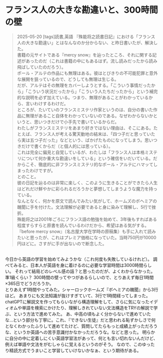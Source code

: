 # フランス人の大きな勘違いと、300時間の壁
> 2025-05-20
> [tags]読書,英語
『殊能将之読書日記』における「フランス人の大きな勘違い」とはなんなのか分からない、と昨日書いたが、解決した。  
書籍の元サイトである『mercy snow』を辿ったところ、それに関する記述があったのだ（これは書籍の中にもあるはず。流し読みだったから読み飛ばしていたのだろう）。  
>ポール・アルテの作品にも無理はある。彼はとびきりの不可能犯罪と意外な展開を狙っているので、どうしても無理は生じる。  
>だが、アルテはその無理をカバーしようとする。「こういう事情だったから」「こういう状況だったから」「こういう人たちだったから」という補完的な説明を必ず加えている。つまり、無理があることがわかっているから、言いわけするわけだ。  
>ところが、たいていのフランスミステリ作家というのは、自分の書いた作品に無理があること自体をわかっていないのである。なぜわからないかというと、思いつきだけで小手先で書いているからだ。  
>わたしがフランスミステリをあまり好きではない理由は、そこにある。たとえば、フランス人が考える驚天動地の結末は、「四つ子だと思っていたら実は五つ子だった」などという、ばかげたものになってしまう。思いつきだけで書くからだ（と個人的には思っている）。  
>これは完全に偏見と自覚しているが、わたしは「フランス人は本格ミステリについて何か重大な勘違いをしている」という確信をいだいている。だからこそ、徹底的に非フランスミステリ的なポール・アルテにハマッてしまったわけですが。  
とのこと。  
彼の日記を辿るのは非常に楽しく、このように生きることができたら人生はどれだけ鮮やかに彩られるだろうかと夢想してしまうような魔力を持っている。  
なんとなく、何かを原文で読んでみたい気がして、ホームズのボヘミアの醜聞に手を付けた。文法理解が必要であると身に染みて理解し、5行で挫折。  
殊能将之は2001年ごろにフランス語の勉強を始めて、3年後もすればある程度すらすらと原書を読んでいるわけだから、希望はある気がする。  
『before mercy snow』（名古屋大学在学時の原稿集）も手に入れて読みたいと思ったが、これはプレミア価格になっていた。当時750円が10000円ほどに。さすがに手が出ないので断念した。  
<br>
今日から英語の学習を始めてみようかな（これ何度も失敗しているけれど）。  
調べてみると、日本人が英語を身に着けるのに必要な学習時間は3000時間らしい。  
それって結局どのレベル感の話？と思ったのだが、よくわからなかった。準1級くらい？  
300時間の壁ってやつがあるらしいので、とりあえず毎日1時間×365日でどうだろうか。  
<br>
とりあえず1時間やってみた。シャーロックホームズ『ボヘミアの醜聞』から3行ほど。  
あまりにも文法知識が抜けすぎていて、3行で1時間経ってしまった。  
chatGPTに解説文を作ってもらいながら構造理解をして、さらに気になったイディオムや単語を検索にかけたり、理解しきれていない文法構造をTRYの解説で学ぶ、という方法で進めてみた。  
あ、中高の頃もよく分からないで進めていたな…という部分も丁寧に。これ、『できない生徒』だと思われる恥ずかしさで何となくわかったふりして進めてたけど、質問してたらもっと成績上がっただろうな、というか英語への苦手意識付かなかっただろうな。などと思った。  
明らかに自分の中に定着しにくい英語学習法があって、何とも言い切れないんだけど、例えば単語や文法をがむしゃらに覚えるというのがそう。  
なので、このゆったり精読方式でうまいこと学習していけないかなぁ、という期待がある。  